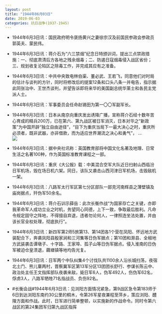 ```yaml
---
layout: post
title: "1944年06月03日"
date: 2019-06-03
categories: 抗日战争(1937-1945)
---
```


<meta name="referrer" content="no-referrer" />

- 1944年6月3日讯：国民政府明令褒扬黄兴之妻徐宗汉及前国民参政会参政员郭英夫、蒙民伟。 

- 1944年6月3日讯：蒋介石为“六三禁烟”纪念日特颁训词，提出三点禁政措施：一、彻底肃清后方各地之残余烟毒；二、防遏日寇烟毒侵入战区省份；三、规划收复沦陷区之除毒工作，并完成其应有之准备。 

- 1944年6月3日讯：中共中央致电林伯渠、董必武、王若飞，同意他们对时局的估计与谈判的方针，同时将修改后的提案12条和口头八条一并电告，指示据此同张治中、王世杰谈判，并望告诉即将来华的美国副总统华莱士和各民主党派人士。 

- 1944年6月3日讯：军事委员会任命赵锡田为第一〇〇军副军长。 

- 1944年6月3日讯：日本从南京向重庆发出诱降广播，宣称蒋介石经十数年苦心育成的精兵200万，已在第六、第九战区被日军消灭，日本对华之“新政策”为中国开辟“独立自由途径”，“目下为重庆当局下一最大决心之时，重庆所必须者，既非武器，亦非借款，而为适应世界潮流之决心和勇气”， ... <br/><img src="https://wx1.sinaimg.cn/large/aca367d8ly1g3o0zkf257j20c809z3yk.jpg" />

- 1944年6月3日讯：据中央社讯称：英国教育部将中国文化名著及地理、日常生活之名著100种，作为英国标准教育课程之一部。 

- 1944年6月3日讯：重庆《大公报》载：中美混合空军大队近日扫射山西临汾日军机场，毁在场日机六架。同日，该队又袭击山西河津日军机场，击毁敌机一架。 

- 1944年6月3日讯：八路军太行军区第七分区部队一部克河南辉县之薄壁镇及庙岗据点，歼伪军50余名。 

- 1944年6月3日讯：蒋介石训示薛岳：此次长衡作战“为国家存亡之关键，亦即我革命军人成功立业之时机，务望同心同德，上下一致，争取最后胜利。凡命令规定固守之阵地，不得擅自弃退，违者勿论何人，一律照连坐法处置，并由该长官全权处理，彻底执行”。 

- 1944年6月3日讯：新四军第2师5旅第13、第14团各1个营在凤阳、怀远地方武装配合下，奔袭凤阳县殷家涧和三河集等日伪军据点；第10团和滁县、全椒地方武装袭击谭墩子、十字路、王家埠、孤子山等日伪军据点。侵入淮南的日伪军被迫仓皇溃退，藕塘镇等地均告光复。 

- 1944年6月3日讯：日军两个中队纠集4个讨伐队共1100余人沿长城扫荡，夜宿北土门、熊儿寨两村，晋察冀军区第13军分区13团团长舒行、参谋长陈云中、政治处主任王文指挥部队夜袭来敌，毙日军6人，伪军492人，伤伪军62名，俘虏3人，八路军牺牲71名指战员、负伤92名。 

- #长衡会战#1944年6月3日讯：见浏阳方面情况紧急，第9战区急令第183师于6日到达浏阳东南约30公里的桐木，令第26军星夜兼程至萍乡，策应浏阳、醴陵方面和作战。此时，日军进行简单整顿，以实施新的作战命令。同时令第六战区的第24集团军归第九战区指挥 

